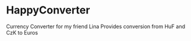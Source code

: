 # HappyConverter
Currency Converter for my friend Lina
Provides conversion from HuF and CzK to Euros
